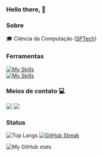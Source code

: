 ### Hello there,  👋

### Sobre
🎓 Ciência da Computação ([SPTech](https://www.sptech.school/))


### Ferramentas

[![My Skills](https://skillicons.dev/icons?i=java,js,python,nodejs,github)](https://skillicons.dev) <br>
[![My Skills](https://skillicons.dev/icons?i=aws,mysql,docker,css,html)](https://skillicons.dev)


###  Meios de contato 💻
<div align="left">
<a href="https://www.linkedin.com/in/edu-sousa/" target="_blank"><img src="https://img.shields.io/badge/LinkedIn-0077B5?style=for-the-badge&logo=linkedin&logoColor=white" target="_blank"></a>
<a href="mailto:g_presilli@hotmail.com"><img src="https://img.shields.io/badge/Microsoft_Outlook-0078D4?style=for-the-badge&logo=gmail&logoColor=white" target="_blank"></a>

### Status

![Top Langs](https://github-readme-stats.vercel.app/api/top-langs/?username=GustavoPresilli&theme=transparent&layout=compact&show_icons=true&hide_border=true&card_width=250)
[![GitHub Streak](https://streak-stats.demolab.com?user=GustavoPresilli&hide_border=true&theme=transparent)](https://git.io/streak-stats)

![My GitHub stats](https://github-readme-stats.vercel.app/api?username=GustavoPresilli&theme=transparent&show_icons=true&hide_border=true&card_width=250)

